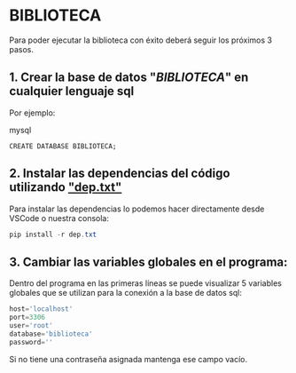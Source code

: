 # BIBLIOTECA
  Para poder ejecutar la biblioteca con éxito deberá seguir los próximos 3 pasos.
## 1. Crear la base de datos "*BIBLIOTECA*" en cualquier lenguaje sql
 Por ejemplo:
 
 mysql
 ```mysql
 CREATE DATABASE BIBLIOTECA;
 ```

## 2. Instalar las dependencias del código utilizando ["dep.txt"](https://github.com/Database-I-project/Biblioteca/blob/main/dep.txt)
  Para instalar las dependencias lo podemos hacer directamente desde VSCode o nuestra consola:
  
  ```powershell
  pip install -r dep.txt
  ```

## 3. Cambiar las variables globales en el programa:
  Dentro del programa en las primeras líneas se puede visualizar 5 variables globales que se utilizan para la conexión a la base de datos sql:

```python
host='localhost'
port=3306
user='root'
database='biblioteca'
password=''
```

Si no tiene una contraseña asignada mantenga ese campo vacío.
